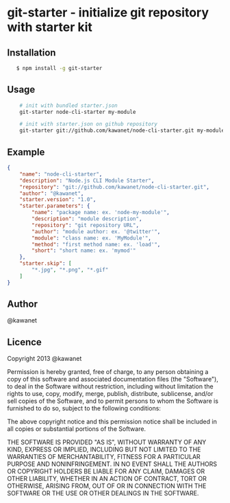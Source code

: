 # git-starter - initialize git repository with starter kit

## Installation

```sh
   $ npm install -g git-starter
```

## Usage

```sh
    # init with bundled starter.json
    git-starter node-cli-starter my-module

    # init with starter.json on github repository
    git-starter git://github.com/kawanet/node-cli-starter.git my-module
```

## Example

```json
{
    "name": "node-cli-starter",
    "description": "Node.js CLI Module Starter",
    "repository": "git://github.com/kawanet/node-cli-starter.git",
    "author": "@kawanet",
    "starter.version": "1.0",
    "starter.parameters": {
        "name": "package name: ex. 'node-my-module'",
        "description": "module description",
        "repository": "git repository URL",
        "author": "module author: ex. '@twitter'",
        "module": "class name: ex. 'MyModule'",
        "method": "first method name: ex. 'load'",
        "short": "short name: ex. 'mymod'"
    },
    "starter.skip": [
        "*.jpg", "*.png", "*.gif"
    ]
}
```

## Author

@kawanet

## Licence

Copyright 2013 @kawanet

Permission is hereby granted, free of charge, to any person obtaining
a copy of this software and associated documentation files (the
"Software"), to deal in the Software without restriction, including
without limitation the rights to use, copy, modify, merge, publish,
distribute, sublicense, and/or sell copies of the Software, and to
permit persons to whom the Software is furnished to do so, subject to
the following conditions:

The above copyright notice and this permission notice shall be
included in all copies or substantial portions of the Software.

THE SOFTWARE IS PROVIDED "AS IS", WITHOUT WARRANTY OF ANY KIND,
EXPRESS OR IMPLIED, INCLUDING BUT NOT LIMITED TO THE WARRANTIES OF
MERCHANTABILITY, FITNESS FOR A PARTICULAR PURPOSE AND
NONINFRINGEMENT. IN NO EVENT SHALL THE AUTHORS OR COPYRIGHT HOLDERS BE
LIABLE FOR ANY CLAIM, DAMAGES OR OTHER LIABILITY, WHETHER IN AN ACTION
OF CONTRACT, TORT OR OTHERWISE, ARISING FROM, OUT OF OR IN CONNECTION
WITH THE SOFTWARE OR THE USE OR OTHER DEALINGS IN THE SOFTWARE.
